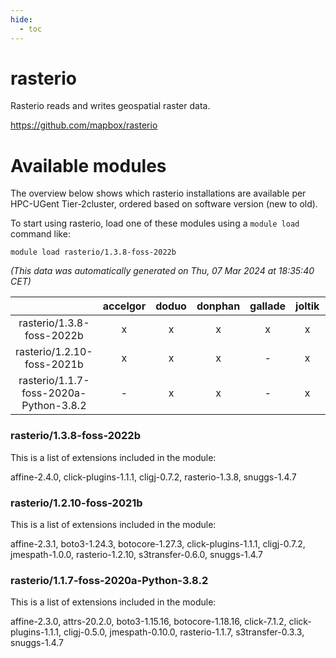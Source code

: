 ```yaml
---
hide:
  - toc
---
```


rasterio
========


Rasterio reads and writes geospatial raster data.

https://github.com/mapbox/rasterio
# Available modules


The overview below shows which rasterio installations are available per HPC-UGent Tier-2cluster, ordered based on software version (new to old).

To start using rasterio, load one of these modules using a `module load` command like:

```shell
module load rasterio/1.3.8-foss-2022b
```

*(This data was automatically generated on Thu, 07 Mar 2024 at 18:35:40 CET)*  

| |accelgor|doduo|donphan|gallade|joltik|skitty|
| :---: | :---: | :---: | :---: | :---: | :---: | :---: |
|rasterio/1.3.8-foss-2022b|x|x|x|x|x|x|
|rasterio/1.2.10-foss-2021b|x|x|x|-|x|x|
|rasterio/1.1.7-foss-2020a-Python-3.8.2|-|x|x|-|x|x|


### rasterio/1.3.8-foss-2022b

This is a list of extensions included in the module:

affine-2.4.0, click-plugins-1.1.1, cligj-0.7.2, rasterio-1.3.8, snuggs-1.4.7

### rasterio/1.2.10-foss-2021b

This is a list of extensions included in the module:

affine-2.3.1, boto3-1.24.3, botocore-1.27.3, click-plugins-1.1.1, cligj-0.7.2, jmespath-1.0.0, rasterio-1.2.10, s3transfer-0.6.0, snuggs-1.4.7

### rasterio/1.1.7-foss-2020a-Python-3.8.2

This is a list of extensions included in the module:

affine-2.3.0, attrs-20.2.0, boto3-1.15.16, botocore-1.18.16, click-7.1.2, click-plugins-1.1.1, cligj-0.5.0, jmespath-0.10.0, rasterio-1.1.7, s3transfer-0.3.3, snuggs-1.4.7